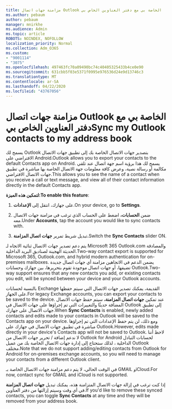 ```yaml
---
title: مزامنة جهات اتصال Outlook الخاصة بي مع دفتر العناوين الخاص بي
ms.author: pebaum
author: pebaum
manager: mnirkhe
ms.audience: Admin
ms.topic: article
ROBOTS: NOINDEX, NOFOLLOW
localization_priority: Normal
ms.collection: Adm_O365
ms.custom:
- "9001114"
- "3075"
ms.openlocfilehash: 497463fc70a09490bc74c40405325433b4ce0e90
ms.sourcegitcommit: 631cbb5f03e5371f0995e976536d24e9d13746c3
ms.translationtype: MT
ms.contentlocale: ar-SA
ms.lasthandoff: 04/22/2020
ms.locfileid: "43767056"
---
```

# <a name="sync-my-outlook-contacts-to-my-address-book"></a><span data-ttu-id="9938e-102">مزامنة جهات اتصال Outlook الخاصة بي مع دفتر العناوين الخاص بي</span><span class="sxs-lookup"><span data-stu-id="9938e-102">Sync my Outlook contacts to my address book</span></span>

<span data-ttu-id="9938e-103">يسمح لك Outlook بتصدير جهات الاتصال الخاصة بك إلى تطبيق جهات الاتصال الافتراضي على Android.</span><span class="sxs-lookup"><span data-stu-id="9938e-103">Outlook allows you to export your contacts to the default Contacts app on Android.</span></span> <span data-ttu-id="9938e-104">يسمح لك هذا برؤية اسم جهة اتصال عند تلقي مكالمة أو رسالة نصية، وعرض كافة معلومات جهة الاتصال الخاصة بها مباشرة في تطبيق جهات الاتصال الافتراضي.</span><span class="sxs-lookup"><span data-stu-id="9938e-104">This allows you to see the name of a contact when you receive a call or text message, and view all of their contact information directly in the default Contacts app.</span></span>
 
<span data-ttu-id="9938e-105">**لتمكين هذه الميزة:**</span><span class="sxs-lookup"><span data-stu-id="9938e-105">**To enable this feature**:</span></span>
 
1. <span data-ttu-id="9938e-106">على جهازك، انتقل إلى **الإعدادات**.</span><span class="sxs-lookup"><span data-stu-id="9938e-106">On your device, go to **Settings**.</span></span>

2. <span data-ttu-id="9938e-107">ضمن **الحسابات،** اضغط على الحساب الذي ترغب في مزامنة جهات الاتصال معه.</span><span class="sxs-lookup"><span data-stu-id="9938e-107">Under **Accounts**, tap the account you would like to sync contacts with.</span></span>

3. <span data-ttu-id="9938e-108">تبديل شريط تمرير **جهات اتصال المزامنة.**</span><span class="sxs-lookup"><span data-stu-id="9938e-108">Switch the **Sync Contacts** slider ON.</span></span>
 
<span data-ttu-id="9938e-109">يتم دعم تصدير جهات الاتصال ثنائية الاتجاه لـ Microsoft 365 Outlook.com والمصادقة الحديثة الهجينة لصناديق البريد الداخلية.</span><span class="sxs-lookup"><span data-stu-id="9938e-109">Two-way contact export is supported for Microsoft 365, Outlook.com, and hybrid modern authentication for on-premises mailboxes.</span></span> <span data-ttu-id="9938e-110">يضمن الدعم في الاتجاهين مزامنة أي جهات اتصال جديدة تضيفها، أو جهات اتصال موجودة تقوم بتحريرها، بين جهازك وحسابات Outlook.</span><span class="sxs-lookup"><span data-stu-id="9938e-110">Two-way support ensures that any new contacts you add, or existing contacts you edit, will be synced between your device and your Outlook accounts.</span></span>
 
<span data-ttu-id="9938e-111">بالنسبة لحسابات Exchange القديمة، يمكنك تصدير جهات الاتصال التي سيتم حفظها على الجهاز.</span><span class="sxs-lookup"><span data-stu-id="9938e-111">For legacy Exchange accounts, you can export your contacts to be saved to the device.</span></span> <span data-ttu-id="9938e-112">عند تمكين **جهات اتصال المزامنة،** سيتم حفظ جهات الاتصال المضافة حديثًا والتغييرات التي تم إجراؤها على جهات الاتصال في Outlook إلى تطبيق جهات الاتصال على جهازك.</span><span class="sxs-lookup"><span data-stu-id="9938e-112">When **Sync Contacts** is enabled, newly added contacts and edits made to your contacts in Outlook will be saved to the Contacts app on your device.</span></span> <span data-ttu-id="9938e-113">ومع ذلك، لن يتم حفظ الإعدادات التي تم إجراؤها مباشرة في تطبيق جهات الاتصال في جهازك على Outlook.</span><span class="sxs-lookup"><span data-stu-id="9938e-113">However, edits made directly in your device's Contacts app will not be saved to Outlook.</span></span> <span data-ttu-id="9938e-114">لاحظ أننا لا ندعم إضافة / تحرير جهات الاتصال من Outlook for Android لحسابات التبادل الداخلية ، لذلك ستحتاج إلى إدارة جهات الاتصال الخاصة بك من عميل Outlook مختلف.</span><span class="sxs-lookup"><span data-stu-id="9938e-114">Note that we do not support adding/editing contacts from Outlook for Android for on-premises exchange accounts, so you will need to manage your contacts from a different Outlook client.</span></span>
 
<span data-ttu-id="9938e-115">في الوقت الحالي، لا يتم دعم مزامنة جهات الاتصال الخاصة بـ GMAIL وiCloud.</span><span class="sxs-lookup"><span data-stu-id="9938e-115">For now, contact sync for GMAIL and iCloud is not supported.</span></span>
 
<span data-ttu-id="9938e-116">إذا كنت ترغب في إزالة جهات الاتصال المتزامنة هذه، يمكنك تبديل **جهات اتصال المزامنة** في أي وقت وسيتم إزالتها من دفتر العناوين.</span><span class="sxs-lookup"><span data-stu-id="9938e-116">If you'd like to remove these synced contacts, you can toggle **Sync Contacts** at any time and they will be removed from your address book.</span></span>
